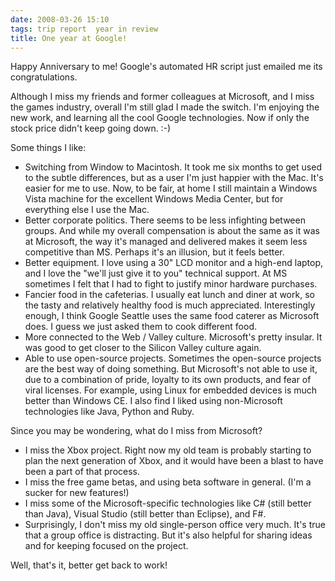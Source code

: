 ```yaml
---
date: 2008-03-26 15:10
tags: trip report  year in review
title: One year at Google!
---
```


Happy Anniversary to me! Google's automated HR script just emailed me its
congratulations.

Although I miss my friends and former colleagues at
Microsoft, and I miss the games industry, overall I'm still glad I made the
switch. I'm enjoying the new work, and learning all the cool Google
technologies. Now if only the stock price didn't keep going down. :-)

Some things I like:

* Switching from Window to Macintosh. It took me six months to get used to the subtle differences, but as a user I'm just happier with the Mac. It's easier for me to use. Now, to be fair, at home I still maintain a Windows Vista machine for the excellent Windows Media Center, but for everything else I use the Mac.
* Better corporate politics. There seems to be less infighting between groups. And while my overall compensation is about the same as it was at Microsoft, the way it's managed and delivered makes it seem less competitive than MS. Perhaps it's an illusion, but it feels better.
* Better equipment. I love using a 30" LCD monitor and a high-end laptop, and I love the "we'll just give it to you" technical support. At MS sometimes I felt that I had to fight to justify minor hardware purchases.
* Fancier food in the cafeterias. I usually eat lunch and diner at work, so the tasty and relatively healthy food is much appreciated. Interestingly enough, I think Google Seattle uses the same food caterer as Microsoft does. I guess we just asked them to cook different food.
* More connected to the Web / Valley culture. Microsoft's pretty insular. It was good to get closer to the Silicon Valley culture again.
* Able to use open-source projects. Sometimes the open-source projects are the best way of doing something. But Microsoft's not able to use it, due to a combination of pride, loyalty to its own products, and fear of viral licenses. For example, using Linux for embedded devices is much better than Windows CE. I also find I liked using non-Microsoft technologies like Java, Python and Ruby.

Since you may be wondering, what do I miss from Microsoft?

* I miss the Xbox project. Right now my old team is probably starting to plan the next generation of Xbox, and it would have been a blast to have been a part of that process.
* I miss the free game betas, and using beta software in general. (I'm a sucker for new features!)
* I miss some of the Microsoft-specific technologies like C# (still better than Java), Visual Studio (still better than Eclipse), and F#.
* Surprisingly, I don't miss my old single-person office very much. It's true that a group office is distracting. But it's also helpful for sharing ideas and for keeping focused on the project.

Well, that's it, better get back to work!
